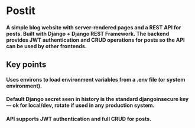 # Postit

#### A simple blog website with server-rendered pages and a REST API for posts. Built with Django + Django REST Framework. The backend provides JWT authentication and CRUD operations for posts so the API can be used by other frontends.

## Key points

  #### Uses environs to load environment variables from a .env file (or system environment).
  #### Default Django secret seen in history is the standard djangoinsecure key — ok for local/dev, rotate if used in any production system.
  #### API supports JWT authentication and full CRUD for posts.
